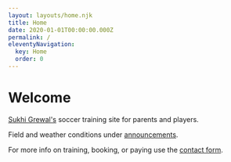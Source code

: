 ```yaml
---
layout: layouts/home.njk
title: Home
date: 2020-01-01T00:00:00.000Z
permalink: /
eleventyNavigation:
  key: Home
  order: 0
---
```

# Welcome

[Sukhi Grewal's](http://www.sukhikgrewal.com) soccer training site for parents and players.

Field and weather conditions under [announcements](https://sclub.netlify.app/announcements/).

For more info on training, booking, or paying use the [contact form](https://sclub.netlify.app/contact/).
